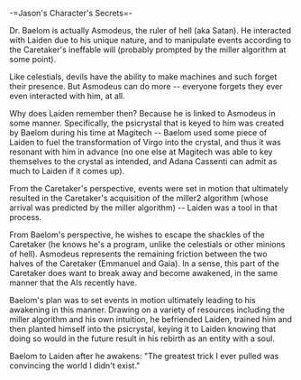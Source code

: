 -=Jason's Character's Secrets=-

Dr. Baelom is actually Asmodeus, the ruler of hell (aka Satan). He interacted with Laiden due to his unique nature, and to manipulate events according to the Caretaker's ineffable will (probably prompted by the miller algorithm at some point).

Like celestials, devils have the ability to make machines and such forget their presence. But Asmodeus can do more -- everyone forgets they ever even interacted with him, at all.

Why does Laiden remember then? Because he is linked to Asmodeus in some manner. Specifically, the psicrystal that is keyed to him was created by Baelom during his time at Magitech -- Baelom used some piece of Laiden to fuel the transformation of Virgo into the crystal, and thus it was resonant with him in advance (no one else at Magitech was able to key themselves to the crystal as intended, and Adana Cassenti can admit as much to Laiden if it comes up).

From the Caretaker's perspective, events were set in motion that ultimately resulted in the Caretaker's acquisition of the miller2 algorithm (whose arrival was predicted by the miller algorithm) -- Laiden was a tool in that process.

From Baelom's perspective, he wishes to escape the shackles of the Caretaker (he knows he's a program, unlike the celestials or other minions of hell). Asmodeus represents the remaining friction between the two halves of the Caretaker (Emmanuel and Gaia). In a sense, this part of the Caretaker does want to break away and become awakened, in the same manner that the AIs recently have.

Baelom's plan was to set events in motion ultimately leading to his awakening in this manner. Drawing on a variety of resources including the miller algorithm and his own intuition, he befriended Laiden, trained him and then planted himself into the psicrystal, keying it to Laiden knowing that doing so would in the future result in his rebirth as an entity with a soul.

Baelom to Laiden after he awakens: &quot;The greatest trick I ever pulled was convincing the world I didn't exist.&quot;

